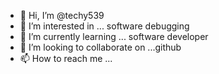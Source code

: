 - 👋 Hi, I’m @techy539
- 👀 I’m interested in ... software debugging 
- 🌱 I’m currently learning ... software developer 
- 💞️ I’m looking to collaborate on ...github
- 📫 How to reach me ...

<!---
techy539/techy539 is a ✨ special ✨ repository because its `README.md` (this file) appears on your GitHub profile.
You can click the Preview link to take a look at your changes.
--->

